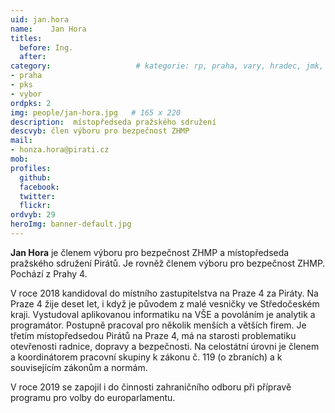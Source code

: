 ```yaml
---
uid: jan.hora
name:    Jan Hora
titles:
  before: Ing. 
  after:
category:                 	# kategorie: rp, praha, vary, hradec, jmk, senat
- praha
- pks
- vybor
ordpks: 2
img: people/jan-hora.jpg   # 165 x 220
description:  místopředseda pražského sdružení
descvyb: člen výboru pro bezpečnost ZHMP
mail:
- honza.hora@pirati.cz
mob:			 
profiles:
  github:       
  facebook:  
  twitter: 		  
  flickr:		  
ordvyb: 29
heroImg: banner-default.jpg  
---
```


**Jan Hora** je členem výboru pro bezpečnost ZHMP a místopředseda pražského sdružení Pirátů. Je rovněž členem výboru pro bezpečnost ZHMP. Pochází z Prahy 4.

V roce 2018 kandidoval do místního zastupitelstva na Praze 4 za Piráty. Na Praze 4 žije deset let, i když je původem z malé vesničky ve Středočeském kraji. Vystudoval aplikovanou informatiku na VŠE a povoláním je analytik a programátor. Postupně pracoval pro několik menších a větších firem. Je třetím místopředsedou Pirátů na Praze 4, má na starosti problematiku otevřenosti radnice, dopravy a bezpečnosti. Na celostátní úrovni je členem a koordinátorem pracovní skupiny k zákonu č. 119 (o zbraních) a k souvisejícím zákonům a normám. 

V roce 2019 se zapojil i do činnosti zahraničního odboru při přípravě programu pro volby do europarlamentu.
